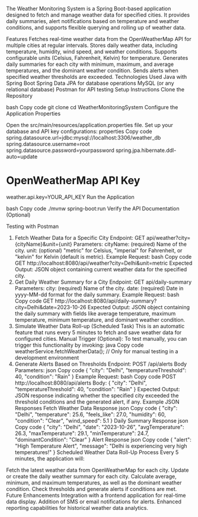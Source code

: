 The Weather Monitoring System is a Spring Boot-based application designed to fetch and manage weather data for specified cities. It provides daily summaries, alert notifications based on temperature and weather conditions, and supports flexible querying and rolling up of weather data.

Features
Fetches real-time weather data from the OpenWeatherMap API for multiple cities at regular intervals.
Stores daily weather data, including temperature, humidity, wind speed, and weather conditions.
Supports configurable units (Celsius, Fahrenheit, Kelvin) for temperature.
Generates daily summaries for each city with minimum, maximum, and average temperatures, and the dominant weather condition.
Sends alerts when specified weather thresholds are exceeded.
Technologies Used
Java with Spring Boot
Spring Data JPA for database operations
MySQL (or any relational database)
Postman for API testing
Setup Instructions
Clone the Repository

bash
Copy code
git clone <repository-url>
cd WeatherMonitoringSystem
Configure the Application Properties

Open the src/main/resources/application.properties file.
Set up your database and API key configurations:
properties
Copy code
spring.datasource.url=jdbc:mysql://localhost:3306/weather_db
spring.datasource.username=root
spring.datasource.password=yourpassword
spring.jpa.hibernate.ddl-auto=update

# OpenWeatherMap API Key
weather.api.key=YOUR_API_KEY
Run the Application

bash
Copy code
./mvnw spring-boot:run
Verify the API Documentation (Optional)


Testing with Postman
1. Fetch Weather Data for a Specific City
Endpoint: GET api/weather?city={cityName}&unit={unit}
Parameters:
cityName: (required) Name of the city.
unit: (optional) "metric" for Celsius, "imperial" for Fahrenheit, or "kelvin" for Kelvin (default is metric).
Example Request:
bash
Copy code
GET http://localhost:8080/api/weather?city=Delhi&unit=metric
Expected Output:
JSON object containing current weather data for the specified city.
2. Get Daily Weather Summary for a City
Endpoint: GET api/daily-summary
Parameters:
city: (required) Name of the city.
date: (required) Date in yyyy-MM-dd format for the daily summary.
Example Request:
bash
Copy code
GET http://localhost:8080/api/daily-summary?city=Delhi&date=2023-10-26
Expected Output:
JSON object containing the daily summary with fields like average temperature, maximum temperature, minimum temperature, and dominant weather condition.
3. Simulate Weather Data Roll-up (Scheduled Task)
This is an automatic feature that runs every 5 minutes to fetch and save weather data for configured cities.
Manual Trigger (Optional): To test manually, you can trigger this functionality by invoking:
java
Copy code
weatherService.fetchWeatherData(); // Only for manual testing in a development environment
4. Generate Alerts Based on Thresholds
Endpoint: POST /api/alerts
Body Parameters:
json
Copy code
{
  "city": "Delhi",
  "temperatureThreshold": 40,
  "condition": "Rain"
}
Example Request:
bash
Copy code
POST http://localhost:8080/api/alerts
Body:
{
  "city": "Delhi",
  "temperatureThreshold": 40,
  "condition": "Rain"
}
Expected Output:
JSON response indicating whether the specified city exceeded the threshold conditions and the generated alert, if any.
Example JSON Responses
Fetch Weather Data Response
json
Copy code
{
  "city": "Delhi",
  "temperature": 25.6,
  "feels_like": 27.0,
  "humidity": 60,
  "condition": "Clear",
  "wind_speed": 5.1
}
Daily Summary Response
json
Copy code
{
  "city": "Delhi",
  "date": "2023-10-26",
  "avgTemperature": 26.3,
  "maxTemperature": 29.1,
  "minTemperature": 24.7,
  "dominantCondition": "Clear"
}
Alert Response
json
Copy code
{
  "alert": "High Temperature Alert",
  "message": "Delhi is experiencing very high temperatures!"
}
Scheduled Weather Data Roll-Up Process
Every 5 minutes, the application will:

Fetch the latest weather data from OpenWeatherMap for each city.
Update or create the daily weather summary for each city.
Calculate average, minimum, and maximum temperatures, as well as the dominant weather condition.
Check thresholds and generate alerts if conditions are met.
Future Enhancements
Integration with a frontend application for real-time data display.
Addition of SMS or email notifications for alerts.
Enhanced reporting capabilities for historical weather data analytics.
